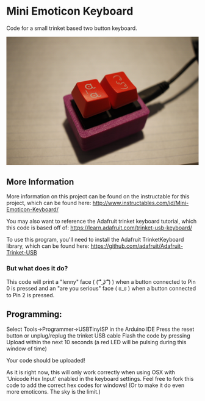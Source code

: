 # Mini Emoticon Keyboard
Code for a small trinket based two button keyboard.

![](emoticon_keyboard.jpg)

## More Information
More information on this project can be found on the instructable for this project, which can be found here: http://www.instructables.com/id/Mini-Emoticon-Keyboard/

You may also want to reference the Adafruit trinket keyboard tutorial, which this code is based off of: https://learn.adafruit.com/trinket-usb-keyboard/

To use this program, you'll need to install the Adafruit TrinketKeyboard library, which can be found here: https://github.com/adafruit/Adafruit-Trinket-USB

### But what does it do?
This code will print a "lenny" face ( ( ͡˚ ͜ʖ ͡˚) ) when a button connected to Pin 0 is pressed and an "are you serious" face ( ಠ_ಠ ) when a button connected to Pin 2 is pressed.

## Programming:
Select Tools->Programmer->USBTinyISP in the Arduino IDE
Press the reset button or unplug/replug the trinket USB cable
Flash the code by pressing Upload within the next 10 seconds (a red LED will be pulsing during this window of time)

Your code should be uploaded!

As it is right now, this will only work correctly when using OSX with 'Unicode Hex Input' enabled in the keyboard settings. Feel free to fork this code to add the correct hex codes for windows! (Or to make it do even more emoticons. The sky is the limit.)